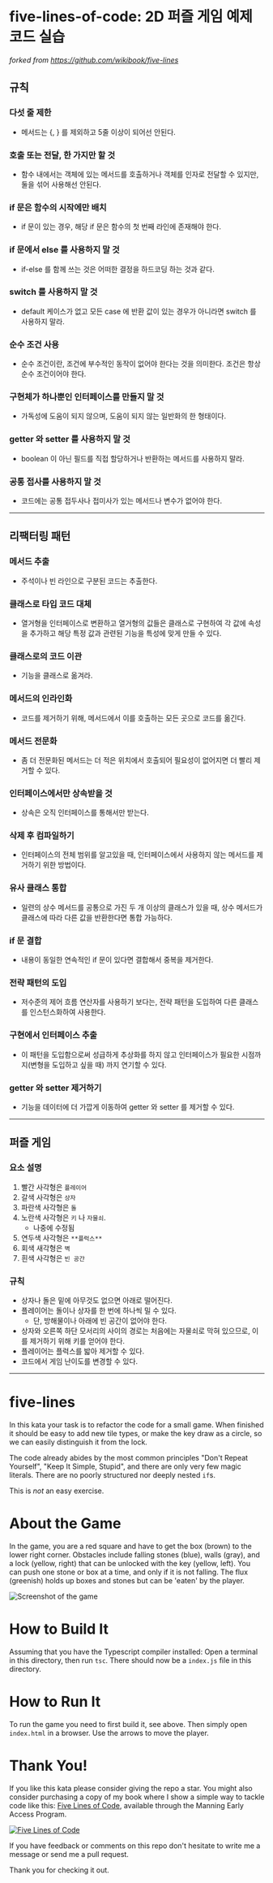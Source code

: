 # five-lines-of-code: 2D 퍼즐 게임 예제 코드 실습

_forked from https://github.com/wikibook/five-lines_

## 규칙

### 다섯 줄 제한

- 메서드는 {, } 를 제외하고 5줄 이상이 되어선 안된다.

### 호출 또는 전달, 한 가지만 할 것

- 함수 내에서는 객체에 있는 메서드를 호출하거나 객체를 인자로 전달할 수 있지만, 둘을 섞어 사용해선 안된다.

### if 문은 함수의 시작에만 배치

- if 문이 있는 경우, 해당 if 문은 함수의 첫 번째 라인에 존재해야 한다.

### if 문에서 else 를 사용하지 말 것

- if-else 를 함께 쓰는 것은 어떠한 결정을 하드코딩 하는 것과 같다.

### switch 를 사용하지 말 것

- default 케이스가 없고 모든 case 에 반환 값이 있는 경우가 아니라면 switch 를 사용하지 말라.

### 순수 조건 사용

- 순수 조건이란, 조건에 부수적인 동작이 없어야 한다는 것을 의미한다. 조건은 항상 순수 조건이어야 한다.

### 구현체가 하나뿐인 인터페이스를 만들지 말 것

- 가독성에 도움이 되지 않으며, 도움이 되지 않는 일반화의 한 형태이다.

### getter 와 setter 를 사용하지 말 것

- boolean 이 아닌 필드를 직접 할당하거나 반환하는 메서드를 사용하지 말라.

### 공통 접사를 사용하지 말 것

- 코드에는 공통 접두사나 접미사가 있는 메서드나 변수가 없어야 한다.

---

## 리팩터링 패턴

### 메서드 추출

- 주석이나 빈 라인으로 구분된 코드는 추출한다.

### 클래스로 타입 코드 대체

- 열거형을 인터페이스로 변환하고 열거형의 값들은 클래스로 구현하여 각 값에 속성을 추가하고 해당 특정 값과 관련된 기능을 특성에 맞게 만들 수 있다.

### 클래스로의 코드 이관

- 기능을 클래스로 옮겨라.

### 메서드의 인라인화

- 코드를 제거하기 위해, 메서드에서 이를 호출하는 모든 곳으로 코드를 옮긴다.

### 메서드 전문화

- 좀 더 전문화된 메서드는 더 적은 위치에서 호출되어 필요성이 없어지면 더 빨리 제거할 수 있다.

### 인터페이스에서만 상속받을 것

- 상속은 오직 인터페이스를 통해서만 받는다.

### 삭제 후 컴파일하기

- 인터페이스의 전체 범위를 알고있을 때, 인터페이스에서 사용하지 않는 메서드를 제거하기 위한 방법이다.

### 유사 클래스 통합

- 일련의 상수 메서드를 공통으로 가진 두 개 이상의 클래스가 있을 때, 상수 메서드가 클래스에 따라 다른 값을 반환한다면 통합 가능하다.

### if 문 결합

- 내용이 동일한 연속적인 if 문이 있다면 결합해서 중복을 제거한다.

### 전략 패턴의 도입

- 저수준의 제어 흐름 연산자를 사용하기 보다는, 전략 패턴을 도입하여 다른 클래스를 인스턴스화하여 사용한다.

### 구현에서 인터페이스 추출

- 이 패턴을 도입함으로써 성급하게 추상화를 하지 않고 인터페이스가 필요한 시점까지(변형을 도입하고 싶을 때) 까지 연기할 수 있다.

### getter 와 setter 제거하기

- 기능을 데이터에 더 가깝게 이동하여 getter 와 setter 를 제거할 수 있다.

---

## 퍼즐 게임

### 요소 설명

1. 빨간 사각형은 `플레이어`
2. 갈색 사각형은 `상자`
3. 파란색 사각형은 `돌`
4. 노란색 사각형은 `키` 나 `자물쇠`.
   - 나중에 수정됨
5. 연두색 사각형은 `**플럭스**`
6. 회색 새각형은 `벽`
7. 흰색 사각형은 `빈 공간`

### 규칙

- 상자나 돌은 밑에 아무것도 없으면 아래로 떨어진다.
- 플레이어는 돌이나 상자를 한 번에 하나씩 밀 수 있다.
  - 단, 방해물이나 아래에 빈 공간이 없어야 한다.
- 상자와 오른쪽 하단 모서리의 사이의 경로는 처음에는 자물쇠로 막혀 있으므로, 이를 제거하기 위해 키를 얻어야 한다.
- 플레이어는 플럭스를 밟아 제거할 수 있다.
- 코드에서 게임 난이도를 변경할 수 있다.

---

# five-lines

In this kata your task is to refactor the code for a small game. When finished it should be easy to add new tile types, or make the key draw as a circle, so we can easily distinguish it from the lock.

The code already abides by the most common principles "Don't Repeat Yourself", "Keep It Simple, Stupid", and there are only very few magic literals. There are no poorly structured nor deeply nested `if`s.

This is _not_ an easy exercise.

# About the Game

In the game, you are a red square and have to get the box (brown) to the lower right corner. Obstacles include falling stones (blue), walls (gray), and a lock (yellow, right) that can be unlocked with the key (yellow, left). You can push one stone or box at a time, and only if it is not falling. The flux (greenish) holds up boxes and stones but can be 'eaten' by the player.

![Screenshot of the game](game.png)

# How to Build It

Assuming that you have the Typescript compiler installed: Open a terminal in this directory, then run `tsc`. There should now be a `index.js` file in this directory.

# How to Run It

To run the game you need to first build it, see above. Then simply open `index.html` in a browser. Use the arrows to move the player.

# Thank You!

If you like this kata please consider giving the repo a star. You might also consider purchasing a copy of my book where I show a simple way to tackle code like this: [Five Lines of Code](https://www.manning.com/books/five-lines-of-code), available through the Manning Early Access Program.

[![Five Lines of Code](frontpage.png)](https://www.manning.com/books/five-lines-of-code)

If you have feedback or comments on this repo don't hesitate to write me a message or send me a pull request.

Thank you for checking it out.
